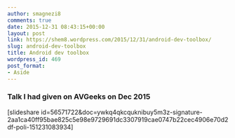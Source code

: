 ```yaml
---
author: smagnezi8
comments: true
date: 2015-12-31 08:43:15+00:00
layout: post
link: https://shem8.wordpress.com/2015/12/31/android-dev-toolbox/
slug: android-dev-toolbox
title: Android dev toolbox
wordpress_id: 469
post_format:
- Aside
---
```


### Talk I had given on AVGeeks on Dec 2015


[slideshare id=56571722&doc=ywkq4qkcquknibuy5m3z-signature-2aa1ca40ff95bae825c5e98e9729691dc3307919cae0747b22cec4906e70d2df-poli-151231083934]


